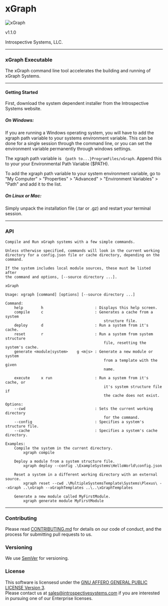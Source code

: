 # xGraph  

![xGraph](http://www.introspectivesystems.com/wp-content/uploads/2017/12/post-xGraph-medium-570x350.png "xGraph") 

v1.1.0

Introspective Systems, LLC.

---
### xGraph Executable
The xGraph command line tool accelerates the building and running of xGraph
Systems.

---
#### Getting Started
First, download the system dependent installer from the Introspective
Systems website.

##### On Windows:
If you are running a Windows operating system, you will have to add the
xgraph path variable to your systems environment variable. This can be
done for a single session through the command line, or you can set the
environment variable permanently through windows settings.

The xgraph path variable is ``` {path to...}ProgramFiles/xGraph```.
Append this to your your Environmental Path Variable ($PATH).

To add the xgraph path variable to your system environment variable, go
to "My Computer" > "Properties" > "Advanced" > "Environment Variables" > "Path"
and add it to the list.

##### On Linux or Mac:
Simply unpack the installation file (.tar or .gz) and restart your terminal
session.

---
### API
```
Compile and Run xGraph systems with a few simple commands.

Unless otherwise specified, commands will look in the current working
directory for a config.json file or cache directory, depending on the
command.

If the system includes local module sources, these must be listed after
the command and options, [--source directory ...].

xGraph

Usage: xgraph [command] [options] [--source directory ...]

Command:
    help        h                       : Displays this help screen.
    compile     c                       : Generates a cache from a system
                                            structure file.
    deploy      d                       : Run a system from it's cache.
    reset       r                       : Run a system from system structure
                                            file, resetting the system's cache.
    generate <module|system>    g <m|s> : Generate a new module or system
                                            from a template with the given
                                            name.

    execute     x run                   : Run a system from it's cache, or
                                            it's system structure file if
                                            the cache does not exist.

Options:
    --cwd                               : Sets the current working directory
                                            for the command.
    --config                            : Specifies a system's structure file.
	--cache                             : Specifies a system's cache directory.

Examples:
    Compile the system in the current directory.
        xgraph compile

    Deploy a module from a system structure file.
        xgraph deploy --config .\ExampleSystems\HelloWorld\config.json

    Reset a system in a different working directory with an external source.
        xgraph reset --cwd .\MultipleSystemsTemplate\Systems\Plexus\ --xGraph ..\xGraph --xGraphTemplates ..\..\xGraphTemplates

    Generate a new module called MyFirstModule.
        xgraph generate module MyFirstModule
```


---
### Contributing

Please read [CONTRIBUTING.md](CONTRIBUTING.md) for details on our code of 
conduct, and the process for submitting pull requests to us.

### Versioning

We use [SemVer](http://semver.org/) for versioning. 


### License
This software is licensesd under the [GNU AFFERO GENERAL PUBLIC LICENSE Version 3](https://www.gnu.org/licenses/agpl-3.0.html).  
Please contact us at sales@introspectivesystems.com if you are interested in pursuing one of our Enterprise licenses.
